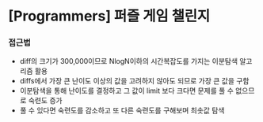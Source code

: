 # [Programmers] 퍼즐 게임 챌린지

### 접근법

-   diff의 크기가 300,000이므로 NlogN이하의 시간복잡도를 가지는 이분탐색 알고리즘 활용
-   diffs에서 가장 큰 난이도 이상의 값을 고려하지 않아도 되므로 가장 큰 값을 구함
-   이분탐색을 통해 난이도를 결정하고 그 값이 limit 보다 크다면 문제를 풀 수 없으므로 숙련도 증가
-   풀 수 있다면 숙련도를 감소하고 또 다른 숙련도를 구해보며 최솟값 탐색

